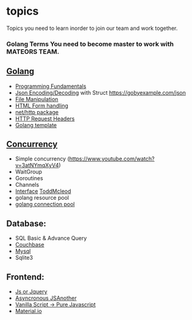 # topics
Topics you need to learn inorder to join our team and work together.

### Golang Terms You need to become master to work with MATEORS TEAM.

## [Golang](https://www.youtube.com/watch?v=C8LgvuEBraI)
* [Programming Fundamentals](https://go.dev/doc/effective_go)
* [Json Encoding/Decoding](https://www.sohamkamani.com/golang/json/) with Struct https://gobyexample.com/json
* [File Manipulation](https://www.devdungeon.com/content/working-files-go)
* [HTML Form handling](https://www.youtube.com/watch?v=8MApY-88pWE)
* [net/http package](https://www.youtube.com/watch?v=Ppw5UluP2R8)
* [HTTP Request Headers](https://www.youtube.com/watch?v=Yze5teXROZE)
* [Golang template](https://www.youtube.com/playlist?list=PLZij6bgEHkTV2bk485fynqlK2SrTD2zkb)

## [Concurrency](https://www.youtube.com/watch?v=LvgVSSpwND8)
* Simple concurrency (https://www.youtube.com/watch?v=3atNYmqXyV4)
* WaitGroup
* Goroutines
* Channels
* [Interface](https://www.youtube.com/watch?v=VkGQFFl66X4) [ToddMcleod](https://www.youtube.com/watch?v=gfoVLXQ5ujM)
* golang resource pool
* [golang connection pool](https://developpaper.com/several-implementation-cases-of-golang-connection-pool/)

## Database:
* SQL Basic & Advance Query
* [Couchbase](https://www.youtube.com/watch?v=aNAgIJaIcQQ)
* [Mysql](https://www.youtube.com/watch?v=7S_tz1z_5bA)
* Sqlite3

## Frontend:
* [Js or Jquery](https://www.youtube.com/watch?v=W6NZfCO5SIk)
* [Asyncronous JS](https://www.youtube.com/watch?v=drK6mdA9d_M)[Another](https://www.youtube.com/watch?v=PoRJizFvM7s)
* [Vanilla Script -> Pure Javascript](https://www.youtube.com/playlist?list=PLillGF-RfqbbnEGy3ROiLWk7JMCuSyQtX)
* [Material.io](https://www.youtube.com/playlist?list=PLZij6bgEHkTXb_1OBDRHGFu7YWtMTkAU9)

